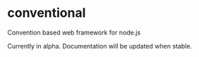 conventional
============

Convention based web framework for node.js

Currently in alpha. Documentation will be updated when stable.
